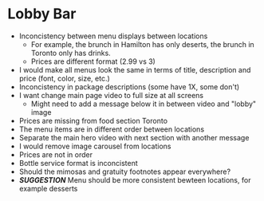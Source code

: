 # Lobby Bar

- Inconcistency between menu displays between locations
  - For example, the brunch in Hamilton has only deserts, the brunch in Toronto only has drinks.
  - Prices are different format (2.99 vs 3)
- I would make all menus look the same in terms of title, description and price (font, color, size, etc.)
- Inconcistency in package descriptions (some have 1X, some don't)
- I want change main page video to full size at all screens
  - Might need to add a message below it in between video and "lobby" image
- Prices are missing from food section Toronto
- The menu items are in different order between locations
- Separate the main hero video with next section with another message
- I would remove image carousel from locations
- Prices are not in order
- Bottle service format is inconcistent
- Should the mimosas and gratuity footnotes appear everywhere?
- ***SUGGESTION*** Menu should be more consistent bewteen locations, for example desserts
